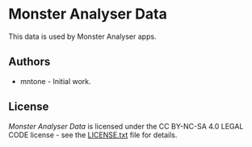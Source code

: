 # Monster Analyser Data

This data is used by Monster Analyser apps.

## Authors

- mntone - Initial work.

## License

*Monster Analyser Data* is licensed under the CC BY-NC-SA 4.0 LEGAL CODE license - see the [LICENSE.txt](https://github.com/mntone/monster-analyser-data/blob/main/LICENSE.txt) file for details.
